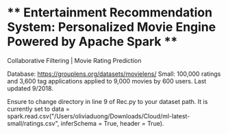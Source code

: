 # ** Entertainment Recommendation System: Personalized Movie Engine Powered by Apache Spark **
Collaborative Filtering | Movie Rating Prediction

Database: https://grouplens.org/datasets/movielens/
Small: 100,000 ratings and 3,600 tag applications applied to 9,000 movies by 600 users. Last updated 9/2018.

Ensure to change directory in line 9 of Rec.py to your dataset path. 
It is currently set to data = spark.read.csv("/Users/oliviaduong/Downloads/Cloud/ml-latest-small/ratings.csv", inferSchema = True, header = True).
